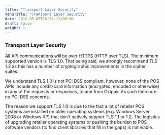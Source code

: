 ```yaml
---
title: "Transport Layer Security"
menuTitle: "Transport Layer Security"
date: 2018-05-07T10:32:12+09:30
draft: false
weight: 1
---
```


<h3>Transport Layer Security</h3>

All API communications will be over <a href="https://en.wikipedia.org/wiki/HTTPS">HTTPS</a> (HTTP over TLS). The minimum supported version is TLS 1.0. That being said, we strongly recommend TLS 1.2 as this has a number of cryptographic improvements in the cipher suites.

We understand TLS 1.0 is not PCI DSS compliant, however, none of the POS APIs include any credit-card information (encrypted, encoded or otherwise) in any of the requests or responses, to and from Oxipay. As such there are no PCI DSS concerns.

The reason we support TLS 1.0 is due to the fact a lot of retailer POS systems are installed on older operating systems (e.g. Windows Server 2008 or Windows XP) that don't natively support TLS 1.1 or 1.2. The logistics of upgrading retailer operating systems or pushing the burden to POS software vendors (to find client libraries that fill in the gaps) is not viable.
